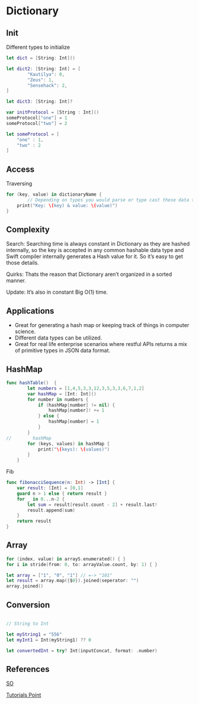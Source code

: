 # Dictionary


## Init

Different types to initialize
```swift
let dict = [String: Int]()

let dict2: [String: Int] = [
		"Kautilya": 0,
		"Zeus": 1,
		"Sensehack": 2,
]

let dict3: [String: Int]?

var initProtocol = [String : Int]()
someProtocol["one"] = 1
someProtocol["two"] = 2

let someProtocol = [
    "one" : 1,
    "two" : 2
]
```


## Access

Traversing
```swift
for (key, value) in dictionaryName {
		// Depending on types you would parse or type cast these data types while printing or utilizing.
    print("Key: \(key) & value: \(value)")
}
```

## Complexity

Search: 
Searching time is always constant in Dictionary as they are hashed internally, so the key is accepted in any common hashable data type and Swift compiler internally generates a Hash value for it. So it’s easy to get those details. 

Quirks: 
Thats the reason that Dictionary aren’t organized in a sorted manner.

Update: It’s also in constant Big O(1) time.


## Applications

- Great for generating a hash map or keeping track of things in computer science.
- Different data types can be utilized. 
- Great for real life enterprise scenarios where restful APIs returns a mix of primitive types in JSON data format.

## HashMap


```swift
func hashTable()  {
        let numbers = [1,4,5,3,3,12,3,5,3,3,6,7,1,2]
        var hashMap = [Int: Int]()
        for number in numbers {
            if (hashMap[number] != nil) {
                hashMap[number]! += 1
            } else {
                hashMap[number] = 1
            }
        }
//        hashMap
        for (keys, values) in hashMap {
            print("\(keys): \(values)")
        }
    }
```

Fib 

```swift
func fibonacciSequence(n: Int) -> [Int] {
    var result: [Int] = [0,1]
    guard n > 1 else { return result }
    for _ in 0...n-2 {
        let sum = result[result.count - 2] + result.last!
        result.append(sum)
    }
    return result
}
```

## Array

```swift
for (index, value) in arrayS.enumerated() { }
for i in stride(from: 0, to: arrayValue.count, by: 1) { }

let array = ["1", "0", "1"] // =-> "101"
let result = array.map({$0}).joined(seperator: "")
array.joined()


```



## Conversion

```swift

// String to Int

let myString1 = "556"
let myInt1 = Int(myString1) ?? 0

let convertedInt = try? Int(inputConcat, format: .number)


```


## References

[SO](https://stackoverflow.com/questions/44637836/what-is-the-equivalent-of-a-java-hashmapstring-integer-in-swift)

[Tutorials Point](https://www.tutorialspoint.com/swift/swift_dictionaries.htm)